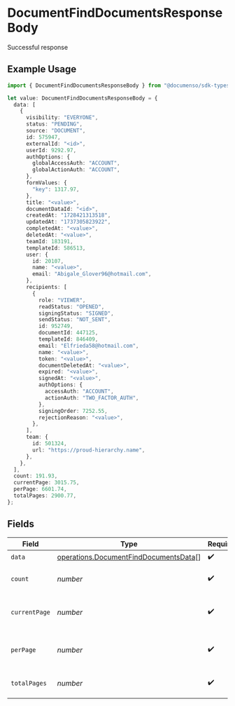 # DocumentFindDocumentsResponseBody

Successful response

## Example Usage

```typescript
import { DocumentFindDocumentsResponseBody } from "@documenso/sdk-typescript/models/operations";

let value: DocumentFindDocumentsResponseBody = {
  data: [
    {
      visibility: "EVERYONE",
      status: "PENDING",
      source: "DOCUMENT",
      id: 575947,
      externalId: "<id>",
      userId: 9292.97,
      authOptions: {
        globalAccessAuth: "ACCOUNT",
        globalActionAuth: "ACCOUNT",
      },
      formValues: {
        "key": 1317.97,
      },
      title: "<value>",
      documentDataId: "<id>",
      createdAt: "1728421313518",
      updatedAt: "1737305823922",
      completedAt: "<value>",
      deletedAt: "<value>",
      teamId: 183191,
      templateId: 586513,
      user: {
        id: 20107,
        name: "<value>",
        email: "Abigale_Glover96@hotmail.com",
      },
      recipients: [
        {
          role: "VIEWER",
          readStatus: "OPENED",
          signingStatus: "SIGNED",
          sendStatus: "NOT_SENT",
          id: 952749,
          documentId: 447125,
          templateId: 846409,
          email: "Elfrieda58@hotmail.com",
          name: "<value>",
          token: "<value>",
          documentDeletedAt: "<value>",
          expired: "<value>",
          signedAt: "<value>",
          authOptions: {
            accessAuth: "ACCOUNT",
            actionAuth: "TWO_FACTOR_AUTH",
          },
          signingOrder: 7252.55,
          rejectionReason: "<value>",
        },
      ],
      team: {
        id: 501324,
        url: "https://proud-hierarchy.name",
      },
    },
  ],
  count: 191.93,
  currentPage: 3015.75,
  perPage: 6601.74,
  totalPages: 2900.77,
};
```

## Fields

| Field                                                                                          | Type                                                                                           | Required                                                                                       | Description                                                                                    |
| ---------------------------------------------------------------------------------------------- | ---------------------------------------------------------------------------------------------- | ---------------------------------------------------------------------------------------------- | ---------------------------------------------------------------------------------------------- |
| `data`                                                                                         | [operations.DocumentFindDocumentsData](../../models/operations/documentfinddocumentsdata.md)[] | :heavy_check_mark:                                                                             | N/A                                                                                            |
| `count`                                                                                        | *number*                                                                                       | :heavy_check_mark:                                                                             | The total number of items.                                                                     |
| `currentPage`                                                                                  | *number*                                                                                       | :heavy_check_mark:                                                                             | The current page number, starts at 1.                                                          |
| `perPage`                                                                                      | *number*                                                                                       | :heavy_check_mark:                                                                             | The number of items per page.                                                                  |
| `totalPages`                                                                                   | *number*                                                                                       | :heavy_check_mark:                                                                             | The total number of pages.                                                                     |